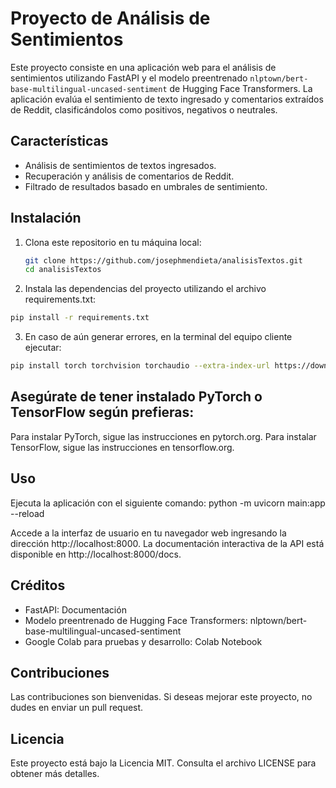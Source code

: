 # Proyecto de Análisis de Sentimientos

Este proyecto consiste en una aplicación web para el análisis de sentimientos utilizando FastAPI y el modelo preentrenado `nlptown/bert-base-multilingual-uncased-sentiment` de Hugging Face Transformers. La aplicación evalúa el sentimiento de texto ingresado y comentarios extraídos de Reddit, clasificándolos como positivos, negativos o neutrales.

## Características

- Análisis de sentimientos de textos ingresados.
- Recuperación y análisis de comentarios de Reddit.
- Filtrado de resultados basado en umbrales de sentimiento.

## Instalación

1. Clona este repositorio en tu máquina local:

   ```bash
   git clone https://github.com/josephmendieta/analisisTextos.git
   cd analisisTextos
   
2. Instala las dependencias del proyecto utilizando el archivo requirements.txt:
```bash
pip install -r requirements.txt
```

3. En caso de aún generar errores, en la terminal del equipo cliente ejecutar:

```bash
pip install torch torchvision torchaudio --extra-index-url https://download.pytorch.org/whl/cu118
```

## Asegúrate de tener instalado PyTorch o TensorFlow según prefieras:

Para instalar PyTorch, sigue las instrucciones en pytorch.org.
Para instalar TensorFlow, sigue las instrucciones en tensorflow.org.

## Uso

Ejecuta la aplicación con el siguiente comando: python -m uvicorn main:app --reload
 
Accede a la interfaz de usuario en tu navegador web ingresando la dirección http://localhost:8000. La documentación interactiva de la API está disponible en http://localhost:8000/docs.

## Créditos
- FastAPI: Documentación
- Modelo preentrenado de Hugging Face Transformers: nlptown/bert-base-multilingual-uncased-sentiment
- Google Colab para pruebas y desarrollo: Colab Notebook

## Contribuciones
Las contribuciones son bienvenidas. Si deseas mejorar este proyecto, no dudes en enviar un pull request.

## Licencia
Este proyecto está bajo la Licencia MIT. Consulta el archivo LICENSE para obtener más detalles.
